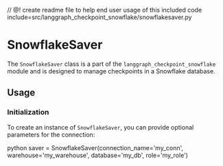 // @! create readme file to help end user usage of this included code include=src/langgraph_checkpoint_snowflake/snowflakesaver.py

# SnowflakeSaver

The `SnowflakeSaver` class is a part of the `langgraph_checkpoint_snowflake` module and is designed to manage checkpoints in a Snowflake database. 


## Usage

### Initialization

To create an instance of `SnowflakeSaver`, you can provide optional parameters for the connection:

python
saver = SnowflakeSaver(connection_name='my_conn', warehouse='my_warehouse', database='my_db', role='my_role')


